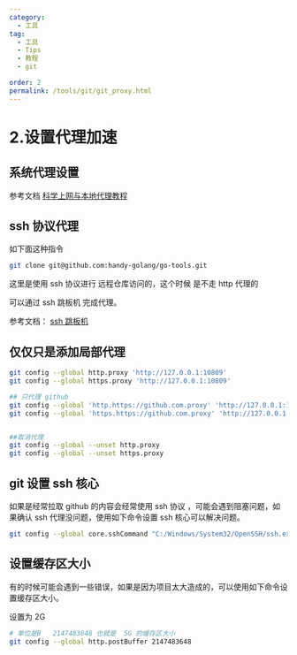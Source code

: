 ```yaml
---
category:
  - 工具
tag:
  - 工具
  - Tips
  - 教程
  - git

order: 2
permalink: /tools/git/git_proxy.html
---
```


# 2.设置代理加速

## 系统代理设置

参考文档
[科学上网与本地代理教程](/tutorial/proxy_wall_ready.html)

## ssh 协议代理

如下面这种指令

```bash
git clone git@github.com:handy-golang/go-tools.git
```

这里是使用 ssh 协议进行 远程仓库访问的，这个时候 是不走 http 代理的

可以通过 ssh 跳板机 完成代理。

参考文档：
[ssh 跳板机](/tutorial/ssh_jump.html)

## 仅仅只是添加局部代理

```bash
git config --global http.proxy 'http://127.0.0.1:10809'
git config --global https.proxy 'http://127.0.0.1:10809'

## 只代理 github
git config --global 'http.https://github.com.proxy' 'http://127.0.0.1:10809'
git config --global 'https.https://github.com.proxy' 'http://127.0.0.1:10809'


##取消代理
git config --global --unset http.proxy
git config --global --unset https.proxy

```

## git 设置 ssh 核心

如果是经常拉取 github 的内容会经常使用 ssh 协议 ，可能会遇到阻塞问题，如果确认 ssh 代理没问题，使用如下命令设置 ssh 核心可以解决问题。

```bash
git config --global core.sshCommand "C:/Windows/System32/OpenSSH/ssh.exe"

```

## 设置缓存区大小

有的时候可能会遇到一些错误，如果是因为项目太大造成的，可以使用如下命令设置缓存区大小。

设置为 2G

```bash
# 单位是B   2147483648 也就是  5G 的缓存区大小
git config --global http.postBuffer 2147483648
```
